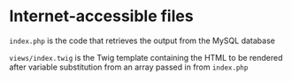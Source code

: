# Internet-accessible files   

```index.php``` is the code that retrieves the output from the MySQL database   

```views/index.twig``` is the Twig template containing the HTML to be rendered after variable substitution from an array passed in from ```index.php```   
